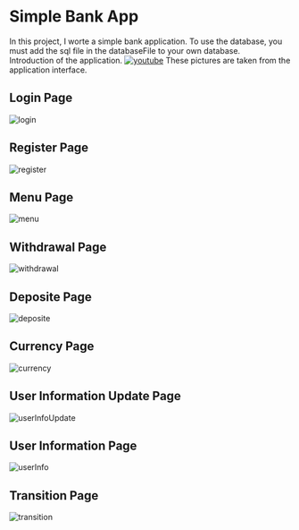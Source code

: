 # Simple Bank App
In this project, I worte a simple bank application. To use the database, you must add the sql file in the databaseFile to your own database.<br/>
Introduction of the application.
[![youtube](http://img.youtube.com/vi/gKbP8uBttvc/0.jpg)](http://www.youtube.com/watch?v=gKbP8uBttvc)
These pictures are taken from the application interface.
## Login Page
![login](https://user-images.githubusercontent.com/90919011/220742054-f42adf7c-2100-42c8-99b4-6f83e3013da0.png)
## Register Page
![register](https://user-images.githubusercontent.com/90919011/220742191-60662ff1-15f6-4fb7-9cb7-25ca6f0ea961.png)
## Menu Page
![menu](https://user-images.githubusercontent.com/90919011/220742419-7313a787-c52b-4bb8-b3de-f9ec68f7c3f4.png)
## Withdrawal Page
![withdrawal](https://user-images.githubusercontent.com/90919011/220742486-ab7e78f4-3c89-44d6-be97-8a1ed340d609.png)
## Deposite Page
![deposite](https://user-images.githubusercontent.com/90919011/220742585-f471efc6-0c22-488f-95a3-f62a5976f6c7.png)
## Currency Page
![currency](https://user-images.githubusercontent.com/90919011/220742659-38d95b9c-ac62-436f-86dc-375e24f8b376.png)
## User Information Update Page
![userInfoUpdate](https://user-images.githubusercontent.com/90919011/220742727-e2361faa-ad1c-444e-bfbd-824642a5befc.png)
## User Information Page
![userInfo](https://user-images.githubusercontent.com/90919011/220742803-d9b0bf7f-bc90-4341-9791-3c4717bfa0ca.png)
## Transition Page
![transition](https://user-images.githubusercontent.com/90919011/220742889-2d436932-b6af-4d5e-9748-ec1989a0dc1e.png)